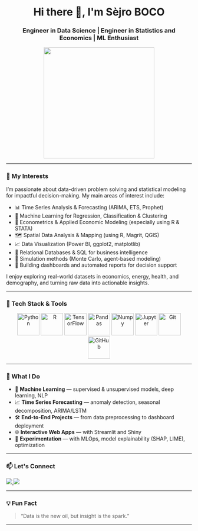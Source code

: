 <h1 align="center">Hi there 👋, I'm Sèjro BOCO</h1>
<h3 align="center">Engineer in Data Science | Engineer in Statistics and Economics | ML Enthusiast</h3>

<p align="center">
  <img src="https://media.giphy.com/media/qgQUggAC3Pfv687qPC/giphy.gif" width="300" />
</p>

---
### 🌱 My Interests

I’m passionate about data-driven problem solving and statistical modeling for impactful decision-making. My main areas of interest include:

- 📊 Time Series Analysis & Forecasting (ARIMA, ETS, Prophet)
- 🤖 Machine Learning for Regression, Classification & Clustering
- 🧠 Econometrics & Applied Economic Modeling (especially using R & STATA)
- 🗺️ Spatial Data Analysis & Mapping (using R, Magrit, QGIS)
- 📈 Data Visualization (Power BI, ggplot2, matplotlib)
- 💾 Relational Databases & SQL for business intelligence
- 🧪 Simulation methods (Monte Carlo, agent-based modeling)
- 💼 Building dashboards and automated reports for decision support

I enjoy exploring real-world datasets in economics, energy, health, and demography, and turning raw data into actionable insights.


---

### 🧰 Tech Stack & Tools

<p align="center"> <img src="https://cdn.jsdelivr.net/gh/devicons/devicon/icons/python/python-original.svg" width="60" height="60" alt="Python"/> <img src="https://cdn.jsdelivr.net/gh/devicons/devicon/icons/r/r-original.svg" width="60" height="60" alt="R"/> <img src="https://cdn.jsdelivr.net/gh/devicons/devicon/icons/tensorflow/tensorflow-original.svg" width="60" height="60" alt="TensorFlow"/> <img src="https://cdn.jsdelivr.net/gh/devicons/devicon/icons/pandas/pandas-original.svg" width="60" height="60" alt="Pandas"/> <img src="https://cdn.jsdelivr.net/gh/devicons/devicon/icons/numpy/numpy-original.svg" width="60" height="60" alt="Numpy"/> <img src="https://cdn.jsdelivr.net/gh/devicons/devicon/icons/jupyter/jupyter-original.svg" width="60" height="60" alt="Jupyter"/> <img src="https://cdn.jsdelivr.net/gh/devicons/devicon/icons/git/git-original.svg" width="60" height="60" alt="Git"/> <img src="https://cdn.jsdelivr.net/gh/devicons/devicon/icons/github/github-original.svg" width="60" height="60" alt="GitHub"/> </p>

---

### 🚀 What I Do

- 🧠 **Machine Learning** — supervised & unsupervised models, deep learning, NLP  
- 📈 **Time Series Forecasting** — anomaly detection, seasonal decomposition, ARIMA/LSTM  
- 🛠️ **End-to-End Projects** — from data preprocessing to dashboard deployment  
- 🌐 **Interactive Web Apps** — with Streamlit and Shiny  
- 🧪 **Experimentation** — with MLOps, model explainability (SHAP, LIME), optimization

---

### 📫 Let's Connect

<p>
  <a href="https://www.linkedin.com/in/sejro-toussaint-boco/" target="_blank">
    <img src="https://img.shields.io/badge/LinkedIn-0A66C2?style=for-the-badge&logo=linkedin&logoColor=white"/>
  </a>
  <a href="mailto:sejroboco9@gmail.com">
    <img src="https://img.shields.io/badge/Email-D14836?style=for-the-badge&logo=gmail&logoColor=white"/>
  </a>
</p>

---

### 💡 Fun Fact

> “Data is the new oil, but insight is the spark.”

---

